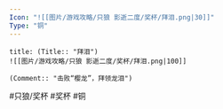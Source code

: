 ```yaml
---
Icon: "![[图片/游戏攻略/只狼 影逝二度/奖杯/拜泪.png|30]]"
Type: "铜"
---
```

```ad-common-bronze-trophy
title: (Title:: "拜泪")
![[图片/游戏攻略/只狼 影逝二度/奖杯/拜泪.png|100]]

(Comment:: "击败“樱龙”，拜领龙泪")
```

#只狼/奖杯 #奖杯 #铜
